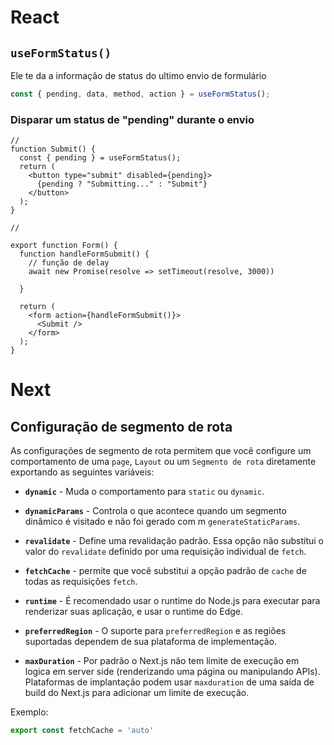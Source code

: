 
# React

## `useFormStatus()`

Ele te da a informação de status do ultimo envio de formulário

```ts
const { pending, data, method, action } = useFormStatus();
```

### Disparar um status de "pending" durante o envio

```tsx
// 
function Submit() {
  const { pending } = useFormStatus();
  return (
    <button type="submit" disabled={pending}>
      {pending ? "Submitting..." : "Submit"}
    </button>
  );
}

//

export function Form() {
  function handleFormSubmit() {
    // função de delay
    await new Promise(resolve => setTimeout(resolve, 3000))
    
  }
  
  return (
    <form action={handleFormSubmit()}>
      <Submit />
    </form>
  );
}
```

# Next

## Configuração de segmento de rota

As configurações de segmento de rota permitem que você configure um comportamento de uma `page`, `Layout` ou um `Segmento de rota` diretamente exportando as seguintes variáveis:

- **`dynamic`** - Muda o comportamento para `static` ou `dynamic`.

- **`dynamicParams`** - Controla o que acontece quando um segmento dinâmico é visitado e não foi gerado com m `generateStaticParams`.

- **`revalidate`** - Define uma revalidação padrão. Essa opção não substitui o valor do `revalidate` definido por uma requisição individual de `fetch`.

- **`fetchCache`** - permite que você substitui a opção padrão de `cache` de todas as requisições `fetch`.

- **`runtime`** - É recomendado usar o runtime do Node.js para executar para renderizar suas aplicação, e usar o runtime do Edge.

- **`preferredRegion`** - O suporte para `preferredRegion` e as regiões suportadas dependem de sua plataforma de implementação.

- **`maxDuration`** - Por padrão o Next.js não tem limite de execução em logica em server side (renderizando uma página ou manipulando APIs). Plataformas de implantação podem usar `maxduration` de uma saída de build do Next.js para adicionar um limite de execução. 

Exemplo:

```ts layout.tsx | page.tsx | route.ts
export const fetchCache = 'auto'
```